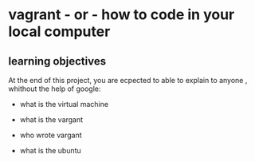 # vagrant - or - how to code in your local computer

## learning objectives

At the end of this project, you are ecpected to able to explain to anyone , whithout the help of google:

* what is the virtual machine

* what is the vargant

* who wrote vargant 

* what is the ubuntu  
